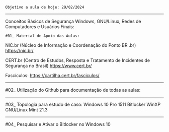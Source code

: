```
Objetivo a aula de hoje: 29/02/2024
```

---

Conceitos Básicos de Segurança Windows, GNU/Linux, Redes de Computadores e Usuários Finais:

```
#01_ Material de Apoio das Aulas:
```

NIC.br (Núcleo de Informação e Coordenação do Ponto BR .br)
https://nic.br/

CERT.br (Centro de Estudos, Resposta e Tratamento de Incidentes de Segurança no Brasil)
https://www.cert.br/

Fascículos: https://cartilha.cert.br/fasciculos/

---

#02_ Utilização do Github para documentação de todas as aulas:

---

#03_ Topologia para estudo de caso:
		Windows 10 Pro 1511		Bitlocker
		WinXP
		GNU/Linux Mint 21.3

---

#04_ Pesquisar e Ativar o Bitlocker no Windows 10
